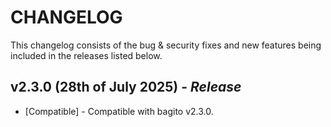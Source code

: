 # CHANGELOG

This changelog consists of the bug & security fixes and new features being included in the releases listed below.

## **v2.3.0 (28th of July 2025)** - *Release*

* [Compatible] - Compatible with bagito v2.3.0.
